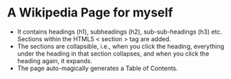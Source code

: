 # A Wikipedia Page for myself

* It contains headings (h1), subheadings (h2), sub-sub-headings (h3) etc. Sections within the HTML5 < section > tag are added.
* The sections are collapsible, i.e., when you click the heading, everything under the heading in that section collapses, and when you click the heading again, it expands.
* The page auto-magically generates a Table of Contents.
